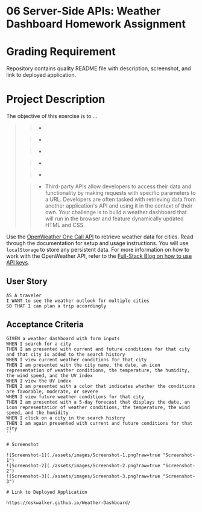 # 06 Server-Side APIs: Weather Dashboard Homework Assignment

# Grading Requirement

Repository contains quality README file with description, screenshot, and link to deployed application.

# Project Description

The objective of this exercise is to ...

> > -
>
> > -
>
> > -
>
> > -
>
> > -
>
> > - Third-party APIs allow developers to access their data and functionality by making requests with specific parameters to a URL. Developers are often tasked with retrieving data from another application's API and using it in the context of their own. Your challenge is to build a weather dashboard that will run in the browser and feature dynamically updated HTML and CSS.

Use the [OpenWeather One Call API](https://openweathermap.org/api/one-call-api) to retrieve weather data for cities. Read through the documentation for setup and usage instructions. You will use `localStorage` to store any persistent data. For more information on how to work with the OpenWeather API, refer to the [Full-Stack Blog on how to use API keys](https://coding-boot-camp.github.io/full-stack/apis/how-to-use-api-keys).

## User Story

```
AS A traveler
I WANT to see the weather outlook for multiple cities
SO THAT I can plan a trip accordingly
```

## Acceptance Criteria

```
GIVEN a weather dashboard with form inputs
WHEN I search for a city
THEN I am presented with current and future conditions for that city and that city is added to the search history
WHEN I view current weather conditions for that city
THEN I am presented with the city name, the date, an icon representation of weather conditions, the temperature, the humidity, the wind speed, and the UV index
WHEN I view the UV index
THEN I am presented with a color that indicates whether the conditions are favorable, moderate, or severe
WHEN I view future weather conditions for that city
THEN I am presented with a 5-day forecast that displays the date, an icon representation of weather conditions, the temperature, the wind speed, and the humidity
WHEN I click on a city in the search history
THEN I am again presented with current and future conditions for that city
``

# Screenshot

![Screenshot-1](./assets/images/Screenshot-1.png?raw=true "Screenshot-1")
![Screenshot-2](./assets/images/Screenshot-2.png?raw=true "Screenshot-2")
![Screenshot-3](./assets/images/Screenshot-3.png?raw=true "Screenshot-3")

# Link to Deployed Application

https://oskwalker.github.io/Weather-Dashboard/
```
